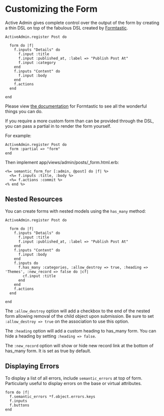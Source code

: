 # Customizing the Form

Active Admin gives complete control over the output of the form by creating a thin DSL on top of
the fabulous DSL created by [Formtastic](http://github.com/justinfrench/formtastic).

    ActiveAdmin.register Post do

      form do |f|
        f.inputs "Details" do
          f.input :title
          f.input :published_at, :label => "Publish Post At"
          f.input :category
        end
        f.inputs "Content" do
          f.input :body
        end
        f.actions
      end

    end

Please view [the documentation](http://github.com/justinfrench/formtastic)
for Formtastic to see all the wonderful things you can do.

If you require a more custom form than can be provided through the DSL, you can pass
a partial in to render the form yourself.

For example:

    ActiveAdmin.register Post do
      form :partial => "form"
    end

Then implement app/views/admin/posts/_form.html.erb:

    <%= semantic_form_for [:admin, @post] do |f| %>
      <%= f.inputs :title, :body %>
      <%= f.actions :commit %>
    <% end %>

## Nested Resources

You can create forms with nested models using the `has_many` method:

    ActiveAdmin.register Post do

      form do |f|
        f.inputs "Details" do
          f.input :title
          f.input :published_at, :label => "Publish Post At"
        end
        f.inputs "Content" do
          f.input :body
        end
        f.inputs do
          f.has_many :categories, :allow_destroy => true, :heading => 'Themes', :new_record => false do |cf|
            cf.input :title
          end
        end
        f.actions
      end

    end

The `:allow_destroy` option will add a checkbox to the end of the nested form allowing
removal of the child object upon submission. Be sure to set `:allow_destroy => true`
on the association to use this option.

The `:heading` option will add a custom heading to has_many form. You can hide a heading by setting `:heading => false`.

The `:new_record` option will show or hide new record link at the bottom of has_many form. It is set as true by default.

## Displaying Errors

To display a list of all errors, include `semantic_errors` at top of form. Particularly useful to display errors on the base or virtual attributes.

    form do |f|
      f.semantic_errors *f.object.errors.keys
      f.inputs
      f.buttons
    end

